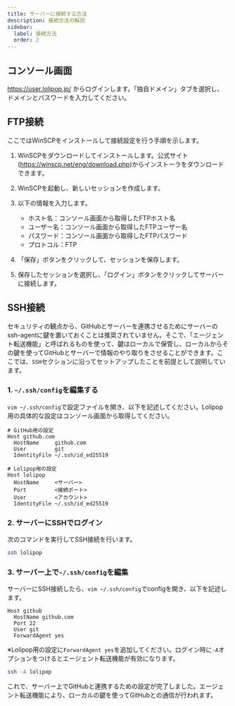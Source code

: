 ```yaml
---
title: サーバーに接続する方法
description: 接続方法の解説
sidebar:
  label: 接続方法
  order: 2
---
```


## コンソール画面

<https://user.lolipop.jp/> からログインします。「独自ドメイン」タブを選択し、ドメインとパスワードを入力してください。

## FTP接続

ここではWinSCPをインストールして接続設定を行う手順を示します。

1. WinSCPをダウンロードしてインストールします。公式サイト(<https://winscp.net/eng/download.php>)からインストーラをダウンロードできます。

2. WinSCPを起動し、新しいセッションを作成します。

3. 以下の情報を入力します。
   - ホスト名：コンソール画面から取得したFTPホスト名
   - ユーザー名：コンソール画面から取得したFTPユーザー名
   - パスワード：コンソール画面から取得したFTPパスワード
   - プロトコル：FTP

4. 「保存」ボタンをクリックして、セッションを保存します。

5. 保存したセッションを選択し、「ログイン」ボタンをクリックしてサーバーに接続します。

## SSH接続

セキュリティの観点から、GitHubとサーバーを連携させるためにサーバーのssh-agentに鍵を置いておくことは推奨されていません。そこで、「エージェント転送機能」と呼ばれるものを使って、鍵はローカルで保管し、ローカルからその鍵を使ってGitHubとサーバーで情報のやり取りをさせることができます。ここでは、`SSH`セクションに沿ってセットアップしたことを前提として説明しています。

### 1. `~/.ssh/config`を編集する

`vim ~/.ssh/config`で設定ファイルを開き、以下を記述してください。Lolipop用の具体的な設定はコンソール画面から取得してください。

```vim
# GitHub用の設定
Host github.com
  HostName     github.com
  User         git
  IdentityFile ~/.ssh/id_ed25519

# Lolipop用の設定
Host lolipop
  HostName     <サーバー>
  Port         <接続ポート>
  User         <アカウント>
  IdentityFile ~/.ssh/id_ed25519
```

### 2. サーバーにSSHでログイン

次のコマンドを実行してSSH接続を行います。

```bash
ssh lolipop
```

### 3. サーバー上で`~/.ssh/config`を編集

サーバーにSSH接続したら、`vim ~/.ssh/config`でconfigを開き、以下を記述します。

```vim
Host github
  HostName github.com
  Port 22
  User git
  ForwardAgent yes
```

※Lolipop用の設定に`ForwardAgent yes`を追加してください。ログイン時に`-A`オプションをつけるとエージェント転送機能が有効になります。

```bash
ssh -A lolipop
```

これで、サーバー上でGitHubと連携するための設定が完了しました。エージェント転送機能により、ローカルの鍵を使ってGitHubとの通信が行われます。
